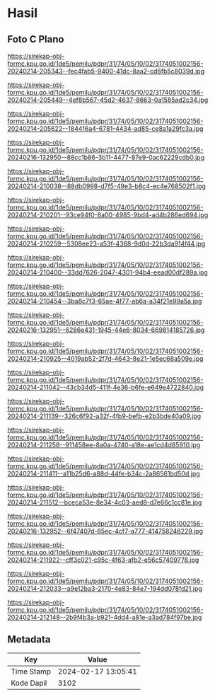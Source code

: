 # Hasil

## Foto C Plano

https://sirekap-obj-formc.kpu.go.id/1de5/pemilu/pdpr/31/74/05/10/02/3174051002156-20240214-205343--fec4fab5-9400-41dc-8aa2-cd6fb5c8039d.jpg

https://sirekap-obj-formc.kpu.go.id/1de5/pemilu/pdpr/31/74/05/10/02/3174051002156-20240214-205449--4ef8b567-45d2-4637-8663-0a1585ad2c34.jpg

https://sirekap-obj-formc.kpu.go.id/1de5/pemilu/pdpr/31/74/05/10/02/3174051002156-20240214-205622--184416a4-6781-4434-ad85-ce8a1a29fc3a.jpg

https://sirekap-obj-formc.kpu.go.id/1de5/pemilu/pdpr/31/74/05/10/02/3174051002156-20240216-132950--88cc1b86-3b11-4477-87e9-0ac62229cdb0.jpg

https://sirekap-obj-formc.kpu.go.id/1de5/pemilu/pdpr/31/74/05/10/02/3174051002156-20240214-210038--88db0998-d7f5-49e3-b8c4-ec4e768502f1.jpg

https://sirekap-obj-formc.kpu.go.id/1de5/pemilu/pdpr/31/74/05/10/02/3174051002156-20240214-210201--93ce94f0-8a00-4985-9bd4-ad4b286ed694.jpg

https://sirekap-obj-formc.kpu.go.id/1de5/pemilu/pdpr/31/74/05/10/02/3174051002156-20240214-210259--5308ee23-a53f-4368-9d0d-22b3da914f44.jpg

https://sirekap-obj-formc.kpu.go.id/1de5/pemilu/pdpr/31/74/05/10/02/3174051002156-20240214-210400--33dd7626-2047-4301-94b4-eead00df289a.jpg

https://sirekap-obj-formc.kpu.go.id/1de5/pemilu/pdpr/31/74/05/10/02/3174051002156-20240214-210454--3ba8c7f3-65ae-4f77-ab6a-a34f21e99a5a.jpg

https://sirekap-obj-formc.kpu.go.id/1de5/pemilu/pdpr/31/74/05/10/02/3174051002156-20240216-132951--6286e431-1945-44e6-8034-669814185726.jpg

https://sirekap-obj-formc.kpu.go.id/1de5/pemilu/pdpr/31/74/05/10/02/3174051002156-20240214-210925--4019ab52-2f7d-4643-8e21-1e5ec68a509e.jpg

https://sirekap-obj-formc.kpu.go.id/1de5/pemilu/pdpr/31/74/05/10/02/3174051002156-20240214-211042--43cb34d5-411f-4e36-b6fe-e649e4722840.jpg

https://sirekap-obj-formc.kpu.go.id/1de5/pemilu/pdpr/31/74/05/10/02/3174051002156-20240214-211139--326c6f92-a32f-4fb9-befb-e2b3bde40a09.jpg

https://sirekap-obj-formc.kpu.go.id/1de5/pemilu/pdpr/31/74/05/10/02/3174051002156-20240214-211258--911458ee-8a0a-4740-a18e-ae1cd4d85910.jpg

https://sirekap-obj-formc.kpu.go.id/1de5/pemilu/pdpr/31/74/05/10/02/3174051002156-20240214-211411--a11b25d6-a88d-44fe-b34c-2a86561bd50d.jpg

https://sirekap-obj-formc.kpu.go.id/1de5/pemilu/pdpr/31/74/05/10/02/3174051002156-20240214-211512--bceca53e-8e34-4c03-aed8-d7e66c1cc81e.jpg

https://sirekap-obj-formc.kpu.go.id/1de5/pemilu/pdpr/31/74/05/10/02/3174051002156-20240216-132952--6f47407d-65ec-4cf7-a777-414758248229.jpg

https://sirekap-obj-formc.kpu.go.id/1de5/pemilu/pdpr/31/74/05/10/02/3174051002156-20240214-211922--cff3c021-c95c-4f63-afb2-e56c57409778.jpg

https://sirekap-obj-formc.kpu.go.id/1de5/pemilu/pdpr/31/74/05/10/02/3174051002156-20240214-212033--a9e12ba3-2170-4e83-84e7-194dd078fd21.jpg

https://sirekap-obj-formc.kpu.go.id/1de5/pemilu/pdpr/31/74/05/10/02/3174051002156-20240214-212148--2b9f4b3a-b921-4dd4-a81e-a3ad784f97be.jpg


## Metadata

| Key        | Value               |
| ---------- | ------------------- |
| Time Stamp | 2024-02-17 13:05:41 |
| Kode Dapil | 3102                |



